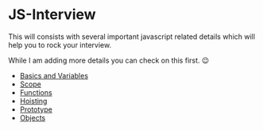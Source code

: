 # JS-Interview
This will consists with several important javascript related details which will help you to rock your interview. 

While I am adding more details you can check on this first. :wink:

- [Basics and Variables](https://github.com/lahiruz/JS-Interview/blob/master/basics/basics_&_variables.md)
- [Scope](https://github.com/lahiruz/JS-Interview/blob/master/basics/scope.md)
- [Functions](https://github.com/lahiruz/JS-Interview/blob/master/basics/functions.md)
- [Hoisting](https://github.com/lahiruz/JS-Interview/blob/master/basics/hoisting.md)
- [Prototype](https://github.com/lahiruz/JS-Interview/blob/master/basics/prototype.md)
- [Objects](https://github.com/lahiruz/JS-Interview/blob/master/basics/objects.md)
